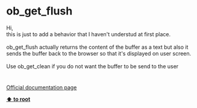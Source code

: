 # ob_get_flush




<div class="phpcode"><span class="html">
Hi,<br>this is just to add a behavior that I haven&apos;t understud at first place.<br><br>ob_get_flush actually returns the content of the buffer as a text but also it sends the buffer back to the browser so that it&apos;s displayed on user screen.<br><br>Use ob_get_clean if you do not want the buffer to be send to the user</span>
</div>
  

#

[Official documentation page](https://www.php.net/manual/en/function.ob-get-flush.php)

**[⬆ to root](/)**